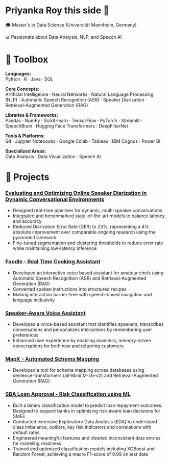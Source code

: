 # **Priyanka Roy this side** 👋

🎓 Master's in Data Science (Universität Mannheim, Germany) 

📊 Passionate about Data Analysis, NLP, and Speech AI  

# 🔧 **Toolbox**

**Languages:**  
Python · R · Java · SQL

**Core Concepts:**  
Artificial Intelligence · Neural Networks · Natural Language Processing (NLP) · Automatic Speech Recognition (ASR) · Speaker Diarization · Retrieval-Augmented Generation (RAG)

**Libraries & Frameworks:**  
Pandas · NumPy · Scikit-learn · TensorFlow · PyTorch · Streamlit · SpeechBrain · Hugging Face Transformers · DeepFilterNet 

**Tools & Platforms:**  
Git · Jupyter Notebooks · Google Colab · Tableau · IBM Cognos · Power BI 

**Specialized Areas:**  
Data Analysis · Data Visualization · Speech AI

# 📁 **Projects**

### [Evaluating and Optimizing Online Speaker Diarization in Dynamic Conversational Environments](https://github.com/priyankaroy27/MMDS_MasterThesis)
- Designed real-time pipelines for dynamic, multi-speaker conversations
- Integrated and benchmarked state-of-the-art models to balance latency and accuracy
- Reduced Diarization Error Rate (DER) to 23%, representing a 4% absolute improvement over comparable ongoing research using the pyannote framework
- Fine-tuned segmentation and clustering thresholds to reduce error rate while maintaining low-latency inference

### [Foodle - Real Time Cooking Assistant](https://github.com/priyankaroy27/Foodle)
- Developed an interactive voice based assistant for amateur chefs using Automatic Speech Recognition (ASR) and Retrieval-Augmented Generation (RAG)
- Converted spoken instructions into structured recipes
- Making interaction barrier-free with speech-based navigation and language inclusivity 

### [Speaker-Aware Voice Assistant](https://github.com/priyankaroy27/STARTHACK25_Helbling)
- Developed a voice-based assistant that identifies speakers, transcribes conversations and personalizes interactions by remembering user preferences
- Enhanced user experience by enabling seamless, memory-driven conversations for both new and returning customers

### [MapX - Automated Schema Mapping](https://github.com/priyankaroy27/MapX-Automated_Schema_Mapping)
- Developed a tool for schema mapping across databases using sentence-transformers (all-MiniLM-L6-v2) and Retrieval-Augmented Generation (RAG)

### [SBA Loan Approval - Risk Classification using ML](https://github.com/priyankaroy27/SBA-Loan-Approval)
- Built a binary classification model to predict loan repayment outcomes. Designed to support banks in optimizing risk-aware loan decisions for SMEs
- Conducted extensive Exploratory Data Analysis (EDA) to understand class imbalance, outliers, key risk indicators and correlations with default rates
- Engineered meaningful features and cleaned inconsistent data entries for modeling readiness
- Trained and optimized classification models including XGBoost and Random Forest, achieving a macro F1-score of 0.99 on test data
